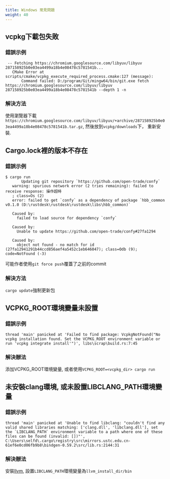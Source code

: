 ```yaml
---
title: Windows 常見問題
weight: 40
---
```


## vcpkg下載包失敗

### 錯誤示例

```
 -- Fetching https://chromium.googlesource.com/libyuv/libyuv 287158925b0e03ea4499a18b4e08478c5781541b...
   CMake Error at scripts/cmake/vcpkg_execute_required_process.cmake:127 (message):
       Command failed: D:/program/Git/mingw64/bin/git.exe fetch https://chromium.googlesource.com/libyuv/libyuv 287158925b0e03ea4499a18b4e08478c5781541b --depth 1 -n
```

### 解決方法

使用瀏覽器下載`https://chromium.googlesource.com/libyuv/libyuv/+archive/287158925b0e03ea4499a18b4e08478c5781541b.tar.gz`,  然後放到`vcpkg/downloads`下， 重新安裝.



## Cargo.lock裡的版本不存在

### 錯誤示例

```
$ cargo run
       Updating git repository `https://github.com/open-trade/confy`
   warning: spurious network error (2 tries remaining): failed to receive response: 操作超時
   ; class=Os (2)
   error: failed to get `confy` as a dependency of package `hbb_common v0.1.0 (D:\rustdesk\rustdesk\rustdesk\libs\hbb_common)`

   Caused by:
     failed to load source for dependency `confy`

   Caused by:
     Unable to update https://github.com/open-trade/confy#27fa1294

   Caused by:
     object not found - no match for id (27fa12941291b44ccd856aef4a5452c1eb646047); class=Odb (9); code=NotFound (-3)
```

可能作者使用`git force push`覆蓋了之前的commit

### 解決方法

`cargo update`強制更新包



## VCPKG_ROOT環境變量未設置

### 錯誤示例

```
thread 'main' panicked at 'Failed to find package: VcpkgNotFound("No vcpkg installation found. Set the VCPKG_ROOT environment variable or run 'vcpkg integrate install'")', libs\scrap\build.rs:7:45
```

### 解決辦法

添加VCPKG_ROOT環境變量, 或者使用`VCPKG_ROOT=<vcpkg_dir> cargo run`



## 未安裝clang環境, 或未設置LIBCLANG_PATH環境變量

### 錯誤示例

```
thread 'main' panicked at 'Unable to find libclang: "couldn't find any valid shared libraries matching: ['clang.dll', 'libclang.dll'], set the `LIBCLANG_PATH` environment variable to a path where one of these files can be found (invalid: [])"', C:\Users\selfd\.cargo\registry\src\mirrors.ustc.edu.cn-61ef6e0cd06fb9b8\bindgen-0.59.2\src/lib.rs:2144:31
```

### 解決辦法

安裝[llvm](https://releases.llvm.org/download.html), 設置`LIBCLANG_PATH`環境變量為`llvm_install_dir/bin`